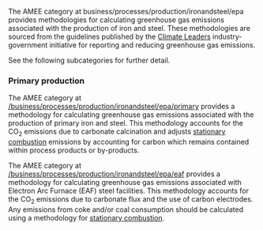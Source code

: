The AMEE category at business/processes/production/ironandsteel/epa
provides methodologies for calculating greenhouse gas emissions
associated with the production of iron and steel. These methodologies
are sourced from the guidelines published by the [Climate
Leaders](http://www.epa.gov/climateleaders/documents/resources/ironsteel.pdf)
industry-government initiative for reporting and reducing greenhouse gas
emissions.

See the following subcategories for further detail.

### Primary production

The AMEE category at
[/business/processes/production/ironandsteel/epa/primary](EPA_primary_iron_and_steel_production)
provides a methodology for calculating greenhouse gas emissions
associated with the production of primary iron and steel. This
methodology accounts for the CO<sub>2</sub> emissions due to carbonate
calcination and adjusts [stationary
combustion](EPA_stationary_combustion) emissions by accounting for
carbon which remains contained within process products or by-products.

The AMEE category at
[/business/processes/production/ironandsteel/epa/eaf](EPA_EAF_iron_and_steel_production)
provides a methodology for calculating greenhouse gas emissions
associated with Electron Arc Furnace (EAF) steel facilities. This
methodology accounts for the CO<sub>2</sub> emissions due to carbonate flux and
the use of carbon electrodes. Any emissions from coke and/or coal
consumption should be calculated using a methodology for [stationary
combustion](EPA_stationary_combustion).
